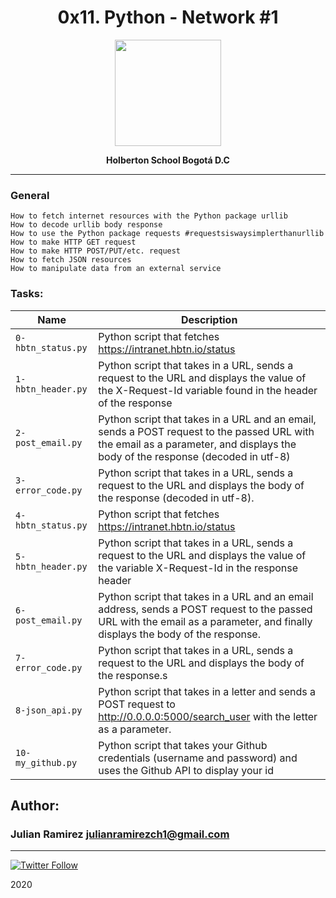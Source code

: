 <H1 align="center"> 0x11. Python - Network #1</H1>

<p align="center">
   <a href="https://www.linux.org/"><img src="https://requests.readthedocs.io/es/latest/#" width="170" height="170"/></a>

<p align="center"> 
   <b>Holberton School Bogotá D.C</b>
                
----
<H3> General </H3>
   
    How to fetch internet resources with the Python package urllib
    How to decode urllib body response
    How to use the Python package requests #requestsiswaysimplerthanurllib
    How to make HTTP GET request
    How to make HTTP POST/PUT/etc. request
    How to fetch JSON resources
    How to manipulate data from an external service




### Tasks:

| Name | Description                    |
| ------------- | ------------------------------ |
| `0-hbtn_status.py`      |  Python script that fetches https://intranet.hbtn.io/status    |
| `1-hbtn_header.py`      |   Python script that takes in a URL, sends a request to the URL and displays the value of the X-Request-Id variable found in the header of the response |
| `2-post_email.py`   | Python script that takes in a URL and an email, sends a POST request to the passed URL with the email as a parameter, and displays the body of the response (decoded in utf-8)   |
| `3-error_code.py`      | Python script that takes in a URL, sends a request to the URL and displays the body of the response (decoded in utf-8). |
| `4-hbtn_status.py`      | Python script that fetches https://intranet.hbtn.io/status  |
| `5-hbtn_header.py`      |  Python script that takes in a URL, sends a request to the URL and displays the value of the variable X-Request-Id in the response header  |
| `6-post_email.py`      | Python script that takes in a URL and an email address, sends a POST request to the passed URL with the email as a parameter, and finally displays the body of the response.  |
| `7-error_code.py`      | Python script that takes in a URL, sends a request to the URL and displays the body of the response.s  |
| `8-json_api.py`      | Python script that takes in a letter and sends a POST request to http://0.0.0.0:5000/search_user with the letter as a parameter.  |
| `10-my_github.py`      | Python script that takes your Github credentials (username and password) and uses the Github API to display your id  |


## Author: 
### Julian Ramirez <julianramirezch1@gmail.com>
----
[![Twitter Follow](https://img.shields.io/twitter/follow/JulianR_30.svg?style=social&label=Follow)](https://twitter.com/JulianR_30)

2020